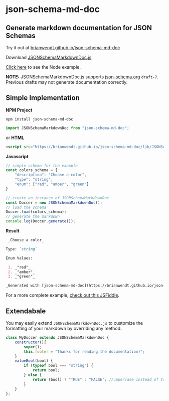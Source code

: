 
# json-schema-md-doc
## Generate markdown documentation for JSON Schemas
Try it out at [brianwendt.github.io/json-schema-md-doc](https://brianwendt.github.io/json-schema-md-doc)

Download [JSONSchemaMarkdownDoc.js](https://raw.githubusercontent.com/BrianWendt/json-schema-md-doc/master/docs/lib/JSONSchemaMarkdownDoc.js)

[Click here](https://github.com/BrianWendt/json-schema-md-doc/tree/master/samples/node) to see the Node example.

**NOTE:** JSONSchemaMarkdownDoc.js supports [json-schema.org](https://json-schema.org/) `draft-7`. Previous drafts may not generate documentation correctly.

## Simple Implementation
**NPM Project**
```
npm install json-schema-md-doc
```

```javascript
import JSONSchemaMarkdownDoc from "json-schema-md-doc";
```
or
**HTML**
``` html
<script src="https://brianwendt.github.io/json-schema-md-doc/lib/JSONSchemaMarkdownDoc.js"></script>
```
**Javascript**
``` javascript
// simple schema for the example
const colors_schema = {
	"description": "Choose a color",
	"type": "string",
	"enum": ["red", "amber", "green"]
}

// create an instance of JSONSchemaMarkdownDoc 
const Doccer = new JSONSchemaMarkdownDoc();
// load the schema
Doccer.load(colors_schema);
// generate the markdown
console.log(Doccer.generate());
```
**Result**
``` markdown
 _Choose a color_

Type: `string`

Enum Values: 

 1. _"red"_
 2. _"amber"_
 3. _"green"_

_Generated with [json-schema-md-doc](https://brianwendt.github.io/json-schema-md-doc/)_
```
For a more complete example, [check out this JSFiddle](https://jsfiddle.net/OntoDevelopment/a0hmcndu/).

## Extendabale
You may easily extend `JSONSchemaMarkdownDoc.js` to customize the formatting of your markdown by overriding any method.
``` javascript
class MyDoccer extends JSONSchemaMarkdownDoc {
    constructor(){
        super();
        this.footer = "Thanks for reading the documentation!";
    }
    valueBool(bool) {
        if (typeof bool === "string") {
            return bool;
        } else {
            return (bool) ? "TRUE" : "FALSE"; //uppercase instead of true/false
        }
    }
};
```
